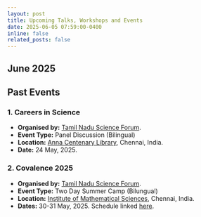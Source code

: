 ```yaml
---
layout: post
title: Upcoming Talks, Workshops and Events
date: 2025-06-05 07:59:00-0400
inline: false
related_posts: false
---
```


## June 2025

## Past Events

### 1. Careers in Science

- **Organised by:** [Tamil Nadu Science Forum](https://en.wikipedia.org/wiki/Tamil_Nadu_Science_Forum).
- **Event Type:** Panel Discussion (Bilingual)
- **Location:** [Anna Centenary Library](https://www.annacentenarylibrary.org/), Chennai, India.
- **Date:** 24 May, 2025.

### 2. Covalence 2025

- **Organised by:** [Tamil Nadu Science Forum](https://en.wikipedia.org/wiki/Tamil_Nadu_Science_Forum).
- **Event Type:** Two Day Summer Camp (Bilungual)
- **Location:** [Institute of Mathematical Sciences](https://www.imsc.res.in/), Chennai, India.
- **Dates:** 30-31 May, 2025. Schedule linked [here](/assets/pdf/Covalence2025.pdf).
